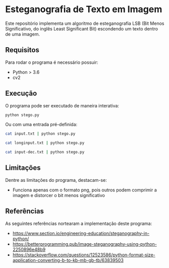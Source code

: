 # Esteganografia de Texto em Imagem

Este repositório implementa um algoritmo de esteganografia LSB (Bit Menos Significativo, do inglês Least Significant Bit) escondendo um texto dentro de uma imagem.

## Requisitos

Para rodar o programa é necessário possuir:
- Python > 3.6
- cv2

## Execução

O programa pode ser executado de maneira interativa:

```bash
python stego.py
```

Ou com uma entrada pré-definida:

```bash
cat input.txt | python stego.py
```

```bash
cat longinput.txt | python stego.py
```

```bash
cat input-dec.txt | python stego.py
```

## Limitações

Dentre as limitações do programa, destacam-se:
- Funciona apenas com o formato png, pois outros podem comprimir a imagem e distorcer o bit menos significativo

## Referências

As seguintes referências nortearam a implementação deste programa:
- https://www.section.io/engineering-education/steganography-in-python/
- https://betterprogramming.pub/image-steganography-using-python-2250896e48b9
- https://stackoverflow.com/questions/12523586/python-format-size-application-converting-b-to-kb-mb-gb-tb/63839503